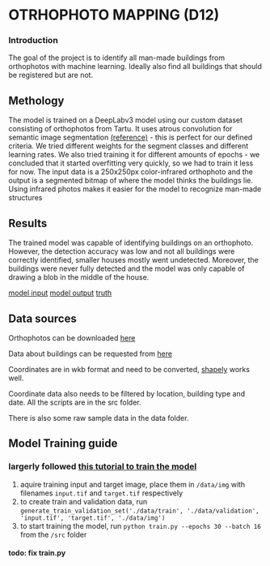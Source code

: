 # OTRHOPHOTO MAPPING (D12)

### Introduction
 The goal of the project is to identify all man-made buildings from orthophotos with machine learning. Ideally also find all buildings that should be registered but are not.


## Methology

The model is trained on a DeepLabv3 model using our custom dataset consisting of orthophotos from Tartu. It uses atrous convolution for semantic image segmentation [(reference)](https://arxiv.org/pdf/1706.05587) - this is perfect for our defined criteria.  We tried different weights for the segment classes and different learning rates. We also tried training it for different amounts of epochs - we concluded that it started overfitting very quickly, so we had to train it less for now. The input data is a 250x250px color-infrared orthophoto and the output is a segmented bitmap of where the model thinks the buildings lie. Using infrared photos makes it easier for the model to recognize man-made structures

## Results

The trained model was capable of identifying buildings on an orthophoto. However, the detection accuracy was low and not all buildings were correctly identified, smaller houses mostly went undetected. Moreover, the buildings were never fully detected and the model was only capable of drawing a blob in the middle of the house.

[model input](./img/sample/model_input.png)
[model output](./img/sample/model_output.png)
[truth](./img/sample/truth.png)

## Data sources

Orthophotos can be downloaded [here](https://geoportaal.maaamet.ee/est/ruumiandmed/ortofotod-p99.html)

Data about buildings can be requested from [here](https://livekluster.ehr.ee/ui/ehr/v1/infoportal/reports)

Coordinates are in wkb format and need to be converted, [shapely](https://pypi.org/project/shapely/) works well.

Coordinate data also needs to be filtered by location, building type and date. All the scripts are in the src folder.

There is also some raw sample data in the data folder.

## Model Training guide    
### largerly followed [this tutorial to train the model](https://debuggercafe.com/train-pytorch-deeplabv3-on-custom-dataset/)

1. aquire training input and target image, place them in `/data/img` with filenames `input.tif` and `target.tif` respectively
2. to create train and validation data, run `generate_train_validation_set('./data/train', './data/validation', 'input.tif', 'target.tif', './data/img')`
3. to start training the model, run `python train.py --epochs 30 --batch 16` from the `/src` folder
#### todo: fix train.py
